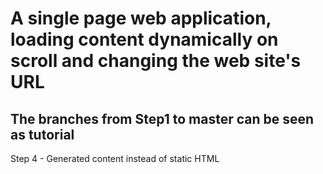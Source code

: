 # A single page web application, loading content dynamically on scroll and changing the web site's URL

## The branches from Step1 to master can be seen as tutorial

Step 4 -
Generated content instead of static HTML
